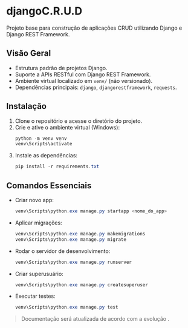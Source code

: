 # djangoC.R.U.D

Projeto base para construção de aplicações CRUD utilizando Django e Django REST Framework.

## Visão Geral
- Estrutura padrão de projetos Django.
- Suporte a APIs RESTful com Django REST Framework.
- Ambiente virtual localizado em `venv/` (não versionado).
- Dependências principais: `django`, `djangorestframework`, `requests`.

## Instalação
1. Clone o repositório e acesse o diretório do projeto.
2. Crie e ative o ambiente virtual (Windows):
   ```powershell
   python -m venv venv
   venv\Scripts\activate
   ```
3. Instale as dependências:
   ```powershell
   pip install -r requirements.txt
   ```

## Comandos Essenciais
- Criar novo app:
  ```powershell
  venv\Scripts\python.exe manage.py startapp <nome_do_app>
  ```
- Aplicar migrações:
  ```powershell
  venv\Scripts\python.exe manage.py makemigrations
  venv\Scripts\python.exe manage.py migrate
  ```
- Rodar o servidor de desenvolvimento:
  ```powershell
  venv\Scripts\python.exe manage.py runserver
  ```
- Criar superusuário:
  ```powershell
  venv\Scripts\python.exe manage.py createsuperuser
  ```
- Executar testes:
  ```powershell
  venv\Scripts\python.exe manage.py test
  ```

> Documentação será atualizada de acordo com a evolução .
